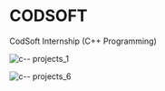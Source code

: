 # CODSOFT
CodSoft Internship (C++ Programming)

![c-- projects_1](https://github.com/SoumyadipPal26/CODSOFT/assets/128726200/408319e3-5faf-4c1b-b9ae-ab97df0f8671)

![c-- projects_6](https://github.com/SoumyadipPal26/CODSOFT/assets/128726200/44e57c0f-159b-4c43-8322-8ba5c4c33a1f)
